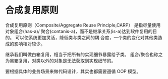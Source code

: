 # 合成复用原则

合成复用原则（Composite/Aggregate Reuse Principle,CARP）
是指尽量使用对象组合(has-a)/ 聚合(contanis-a)，而不是继承关系(is-a)达到软件复用的目的。
可以使系统更加灵活，降低类与类之间的耦 合度，一个类的变化对其他类造成的影响相对较少。 

继承我们叫做白箱复用，相当于把所有的实现细节暴露给子类。
组合/聚合也称之为黑箱复用，对类以外的对象是无法获取到实现细节的。

要根据具体的业务场景来做代码设计，其实也都需要遵循 OOP 模型。